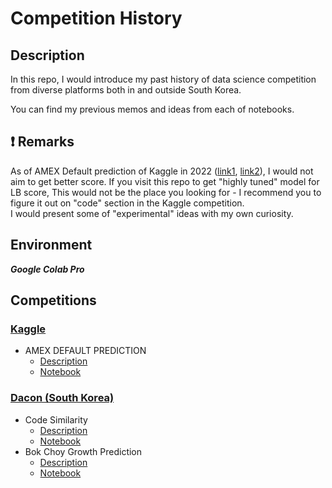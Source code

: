 # Competition History

## Description
In this repo, I would introduce my past history of data science competition from diverse platforms both in and outside South Korea. 

You can find my previous memos and ideas from each of notebooks.

## :exclamation: Remarks

As of AMEX Default prediction of Kaggle in 2022 ([link1](https://www.kaggle.com/competitions/amex-default-prediction/discussion/348093), [link2](https://www.kaggle.com/competitions/amex-default-prediction/discussion/348108)), I would not aim to get better score. If you visit this repo to get "highly tuned" model for LB score, This would not be the place you looking for - I recommend you to figure it out on "code" section in the Kaggle competition.   
 I would present some of "experimental" ideas with my own curiosity. 

## Environment 
***Google Colab Pro***

## Competitions
### [Kaggle](https://www.kaggle.com/)
- AMEX DEFAULT PREDICTION
    - [Description](https://www.kaggle.com/competitions/amex-default-prediction) 
    - [Notebook](https://github.com/keonho-kim/MyCompetitions/tree/main/Notebooks-By-Competition/2022-Kaggle-AMEX-Default-Classification)

### [Dacon (South Korea)](https://dacon.io/community/forum)
- Code Similarity
    - [Description](https://dacon.io/competitions/official/235900/overview/description) 
    - [Notebook](https://github.com/keonho-kim/MyCompetitions/tree/main/Notebooks-By-Competition/2022-Dacon-Code-Similiarity)
- Bok Choy Growth Prediction
    - [Description](https://dacon.io/competitions/official/235961/overview/description) 
    - [Notebook](https://github.com/keonho-kim/MyCompetitions/tree/main/Notebooks-By-Competition/2022-Dacon-Growth-Regression) 
